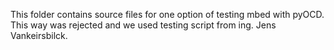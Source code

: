 This folder contains source files for one option of testing mbed with pyOCD. This way was rejected and we used testing script from ing. Jens Vankeirsbilck.
